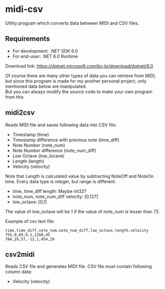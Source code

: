# midi-csv
Utility program which converts data between MIDI and CSV files.

## Requirements
- For development: .NET SDK 6.0
- For end-user: .NET 6.0 Runtime

Download link: https://dotnet.microsoft.com/ko-kr/download/dotnet/6.0

Of course there are many other types of data you can retrieve from MIDI, but since this program is made for my another personal project, only mentioned data below are manipulated.  
But you can always modify the source code to make your own program from this.

## midi2csv
Reads MIDI file and saves following data into CSV file:
- Timestamp (time)
- Timestamp difference with previous note (time_diff)
- Note Number (note_num)
- Note Number difference (note_num_diff)
- Low Octave (low_locave)
- Length (length)
- Velocity (velocity)

Note that Length is calculated value by subtracting NoteOff and NoteOn time.
Every data type is integer, but range is different:
- time, time_diff length: Maybe int32?
- note_num, note_num_diff velocity: [0,127]
- low_octave: [0,1]

The value of low_octave will be 1 if the value of note_num is lesser than 72.


Example of csv text file:
```csv
time,time_diff,note_num,note_num_diff,low_octave,length,velocity
755,0,69,0,1,1260,45
784,29,57,-12,1,454,29
```

## csv2midi
Reads CSV file and generates MIDI file.
CSV file must contain following column data:
- Velocity (velocity)


